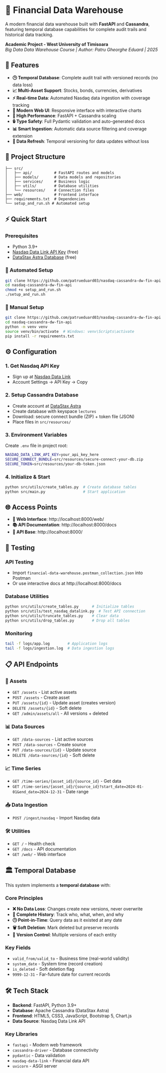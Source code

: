 # 🏦 Financial Data Warehouse

A modern financial data warehouse built with **FastAPI** and **Cassandra**, featuring temporal database capabilities for complete audit trails and historical data tracking.

**Academic Project - West University of Timisoara**  
*Big Data Data Warehouse Course | Author: Patru Gheorghe Eduard | 2025*

## 🚀 Features

- **🕒 Temporal Database**: Complete audit trail with versioned records (no data loss)
- **📈 Multi-Asset Support**: Stocks, bonds, currencies, derivatives  
- **⚡ Real-time Data**: Automated Nasdaq data ingestion with coverage tracking
- **🎨 Modern Web UI**: Responsive interface with interactive charts
- **🚀 High Performance**: FastAPI + Cassandra scaling
- **🔒 Type Safety**: Full Pydantic validation and auto-generated docs
- **📊 Smart Ingestion**: Automatic data source filtering and coverage extension
- **🔄 Data Refresh**: Temporal versioning for data updates without loss

## 📁 Project Structure

```
├── src/
│   ├── api/          # FastAPI routes and models
│   ├── models/       # Data models and repositories  
│   ├── services/     # Business logic
│   ├── utils/        # Database utilities
│   └── resources/    # Connection files
├── web/              # Frontend interface
├── requirements.txt  # Dependencies
└── setup_and_run.sh # Automated setup
```

## ⚡ Quick Start

### Prerequisites
- Python 3.9+
- [Nasdaq Data Link API Key](https://data.nasdaq.com/signup) (free)
- [DataStax Astra Database](https://www.datastax.com/astra) (free)

### 🚀 Automated Setup
```bash
git clone https://github.com/patrueduard03/nasdaq-cassandra-dw-fin-api
cd nasdaq-cassandra-dw-fin-api
chmod +x setup_and_run.sh
./setup_and_run.sh
```

### 🔧 Manual Setup
```bash
git clone https://github.com/patrueduard03/nasdaq-cassandra-dw-fin-api
cd nasdaq-cassandra-dw-fin-api
python -m venv venv
source venv/bin/activate  # Windows: venv\Scripts\activate
pip install -r requirements.txt
```

## ⚙️ Configuration

### 1. Get Nasdaq API Key
- Sign up at [Nasdaq Data Link](https://data.nasdaq.com/signup)
- Account Settings → API Key → Copy

### 2. Setup Cassandra Database  
- Create account at [DataStax Astra](https://www.datastax.com/astra)
- Create database with keyspace `lectures`
- Download: secure connect bundle (ZIP) + token file (JSON)
- Place files in `src/resources/`

### 3. Environment Variables
Create `.env` file in project root:
```bash
NASDAQ_DATA_LINK_API_KEY=your_api_key_here
SECURE_CONNECT_BUNDLE=src/resources/secure-connect-your-db.zip
SECURE_TOKEN=src/resources/your-db-token.json
```

### 4. Initialize & Start
```bash
python src/utils/create_tables.py  # Create database tables
python src/main.py                 # Start application
```

## 🌐 Access Points
- **📱 Web Interface**: http://localhost:8000/web/
- **📚 API Documentation**: http://localhost:8000/docs  
- **🔗 API Base**: http://localhost:8000/

## 🧪 Testing

### API Testing
- Import `financial-data-warehouse.postman_collection.json` into Postman
- Or use interactive docs at http://localhost:8000/docs

### Database Utilities
```bash
python src/utils/create_tables.py      # Initialize tables
python src/utils/test_nasdaq_datalink.py  # Test API connection  
python src/utils/truncate_tables.py    # Clear data
python src/utils/drop_tables.py        # Drop all tables
```

### Monitoring
```bash
tail -f logs/app.log        # Application logs
tail -f logs/ingestion.log  # Data ingestion logs
```

## 📋 API Endpoints

### 🏦 Assets
- `GET /assets` - List active assets
- `POST /assets` - Create asset
- `PUT /assets/{id}` - Update asset (creates version)
- `DELETE /assets/{id}` - Soft delete
- `GET /admin/assets/all` - All versions + deleted

### 📊 Data Sources  
- `GET /data-sources` - List active sources
- `POST /data-sources` - Create source
- `PUT /data-sources/{id}` - Update source
- `DELETE /data-sources/{id}` - Soft delete

### 📈 Time Series
- `GET /time-series/{asset_id}/{source_id}` - Get data
- `GET /time-series/{asset_id}/{source_id}?start_date=2024-01-01&end_date=2024-12-31` - Date range

### 📥 Data Ingestion
- `POST /ingest/nasdaq` - Import Nasdaq data

### 🛠️ Utilities
- `GET /` - Health check
- `GET /docs` - API documentation  
- `GET /web/` - Web interface

## 🏛️ Temporal Database

This system implements a **temporal database** with:

### Core Principles
- **❌ No Data Loss**: Changes create new versions, never overwrite
- **📅 Complete History**: Track who, what, when, and why  
- **🕒 Point-in-Time**: Query data as it existed at any date
- **🗑️ Soft Deletion**: Mark deleted but preserve records
- **🔄 Version Control**: Multiple versions of each entity

### Key Fields
- `valid_from/valid_to` - Business time (real-world validity)
- `system_date` - System time (record creation)
- `is_deleted` - Soft deletion flag
- `9999-12-31` - Far-future date for current records

## 🛠️ Tech Stack

- **Backend**: FastAPI, Python 3.9+
- **Database**: Apache Cassandra (DataStax Astra)
- **Frontend**: HTML5, CSS3, JavaScript, Bootstrap 5, Chart.js
- **Data Source**: Nasdaq Data Link API

### Key Libraries
- `fastapi` - Modern web framework
- `cassandra-driver` - Database connectivity
- `pydantic` - Data validation
- `nasdaq-data-link` - Financial data API
- `uvicorn` - ASGI server
